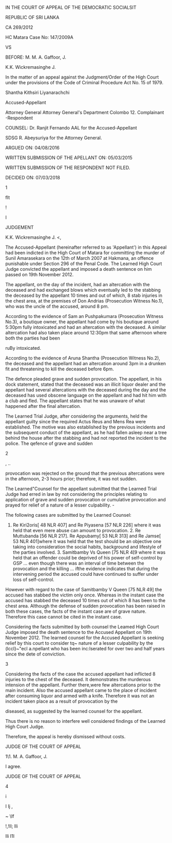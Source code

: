 IN THE COURT OF APPEAL OF THE DEMOCRATIC SOCIALSIT

REPUBLIC OF SRI LANKA

CA 269/2012

HC Matara Case No: 147/2009A

VS

BEFORE: M. M. A. Gaffoor, J.

K.K. Wickremasinghe J.

In the matter of an appeal against the Judgment/Order of the High Court under the provisions of the Code of Criminal Procedure Act No. 15 of 1979.

Shantha Kithsiri Liyanarachchi

Accused-Appellant

Attorney General Attorney General's Department Colombo 12. Complainant -Respondent

COUNSEL: Dr. Ranjit Fernando AAL for the Accused-Appellant

SDSG R. Abeysuriya for the Attorney General.

ARGUED ON: 04/08/2016

WRITTEN SUBMISSION OF THE APELLANT ON: 05/03/2015

WRITTEN SUBMISSION OF THE RESPONDENT NOT FILED.

DECIDED ON: 07/03/2018

1

fIt

!

I

JUDGEMENT

K.K. Wickremasinghe J. <,

The Accused-Appellant (hereinafter referred to as 'Appellant') in this Appeal had been indicted in the High Court of Matara for committing the murder of Sunil Amarasekara on the 12th of March 2007 at Hakmana, an offence punishable under Section 296 of the Penal Code. The Learned High Court Judge convicted the appellant and imposed a death sentence on him passed on 19th November 2012.

The appellant, on the day of the incident, had an altercation with the deceased and had exchanged blows which eventually led to the stabbing the deceased by the appellant 10 times and out of which, 8 stab injuries in the chest area, at the premises of Don Andrias (Prosecution Witness No.1), who was the uncle of the accused, around 8 pm.

According to the evidence of Sam an Pushpakumara (Prosecution Witness No.3), a boutique owner, the appellant had come by his boutique around 5:30pm fully intoxicated and had an altercation with the deceased. A similar altercation had also taken place around 12:30pm that same afternoon where both the parties had been

ruBy intoxicated.

According to the evidence of Aruna Shantha (Prosecution Witness No.2), the deceased and the appellant had an altercation around 3pm in a drunken fit and threatening to kill the deceased before 6pm.

The defence pleaded grave and sudden provocation. The appellant, in his dock statement, stated that the deceased was an illicit liquor dealer and the appellant had several altercations with the deceased during the day and the deceased has used obscene language on the appellant and had hit him with a club and fled. The appellant states that he was unaware of what happened after the final altercation.

The Learned Trial Judge, after considering the arguments, held the appellant guilty since the required Actus Reus and Mens Rea were established. The motive was also established by the previous incidents and the subsequent conduct of the appellant, as he had fallen asleep near a tree behind the house after the stabbing and had not reported the incident to the police. The qefence of grave and sudden

2

, ..

provocation was rejected on the ground that the previous altercations were in the afternoon, 2-3 hours prior; therefore, it was not sudden.

The Learned"Counsel for the appellant submitted that the Learned Trial Judge had erred in law by not considering the principles relating to application of grave and sudden provocation or cumulative provocation and prayed for relief of a nature of a lesser culpability. -

The following cases are submitted by the Learned Counsel:

1. Re Kiri2oris[ 48 NLR 407] and Re Piyasena [57 NLR 226] where it was held that even mere abuse can amount to provocation. 2. Re Muttubanda [56 NLR 217]. Re Appubamy[ 53 NLR 313] and Re Jamse[ 53 NLR 401]where it was held that the test should be an objective one taking into consideration the social habits, background and lifestyle of the parties involved. 3. Samitbamby Vs Queen [75 NLR 4[9 where it was held that an offender could be deprived of his power of self-control by GSP ... even though there was an interval of time between the provocation and the killing ... ifthe evidence indicates that during the intervening period the accused could have continued to suffer under loss of self-control.

However with regard to the case of Samitbamby V Queen [75 NLR 49] the accused has stabbed the victim only once. Whereas in the instant case the accused has stabbed the deceased 10 times out of which 8 has been to the chest area. Although the defense of sudden provocation has been raised in both these cases, the facts of the instant case are of grave nature. Therefore this case cannot be cited in the instant case.

Considering the facts submitted by both counsel the Leamed High Court Judge imposed the death sentence to the Accused Appellant on 19th November 2012. The learned counsel for the Accused Appellant is seeking relief by this court to consider tq~ nature of a lesser culpability by the (lccl}~"ecl a.npellant who has been inc:lserated for over two and half years since the dete of conviction.

3

Considering the facts of the case the accused appellant had inflicted 8 injuries to the chest of the deceased. It demonstrates the murderous intension of the appellant. Further there,were few altercations prior to the main incident. Also the accused appellant came to the place of incident after consuming liquor and armed with a knife. Therefore it was not an incident taken place as a result of provocation by the

diseased, as suggested by the learned counsel for the appellant.

Thus there is no reason to interfere well considered findings of the Learned High Court Judge.

Therefore, the appeal is hereby dismissed without costs.

JUDGE OF THE COURT OF APPEAL

1\1. M. A. Gaffoor, J.

I agree.

JUDGE OF THE COURT OF APPEAL

4

i

I Ij ,

~ \If

!,!II; IIi

IIi I1I